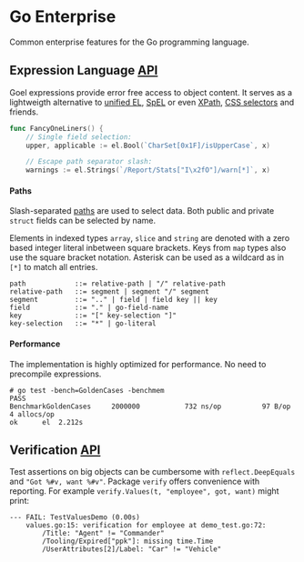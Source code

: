 # Go Enterprise

Common enterprise features for the Go programming language.


## Expression Language [API](http://godoc.org/github.com/pascaldekloe/goe/el)

Goel expressions provide error free access to object content.
It serves as a lightweigth alternative to [unified EL](https://docs.oracle.com/javaee/5/tutorial/doc/bnahq.html), [SpEL](http://docs.spring.io/spring/docs/current/spring-framework-reference/html/expressions.html) or even [XPath](http://www.w3.org/TR/xpath), [CSS selectors](http://www.w3.org/TR/css3-selectors) and friends.

``` Go
func FancyOneLiners() {
	// Single field selection:
	upper, applicable := el.Bool(`CharSet[0x1F]/isUpperCase`, x)

	// Escape path separator slash:
	warnings := el.Strings(`/Report/Stats["I\x2fO"]/warn[*]`, x)
```

#### Paths

Slash-separated [paths](http://golang.org/pkg/path) are used to select data. Both public and private `struct` fields can be selected by name.

Elements in indexed types `array`, `slice` and `string` are denoted with a zero based integer literal inbetween square brackets. Keys from `map` types also use the square bracket notation. Asterisk can be used as a wildcard as in `[*]` to match all entries.

``` BNF
path            ::= relative-path | "/" relative-path
relative-path   ::= segment | segment "/" segment
segment         ::= ".." | field | field key || key
field           ::= "." | go-field-name
key             ::= "[" key-selection "]"
key-selection   ::= "*" | go-literal
```

#### Performance

The implementation is highly optimized for performance. No need to precompile expressions.

``` Shell
# go test -bench=GoldenCases -benchmem
PASS
BenchmarkGoldenCases	 2000000	       732 ns/op	      97 B/op	       4 allocs/op
ok  	el	2.212s
```


## Verification [API](http://godoc.org/github.com/pascaldekloe/goe/verify)

Test assertions on big objects can be cumbersome with ```reflect.DeepEquals``` and ```"Got %#v, want %#v"```.
Package `verify` offers convenience with reporting. For example `verify.Values(t, "employee", got, want)` might print:

```
--- FAIL: TestValuesDemo (0.00s)
	values.go:15: verification for employee at demo_test.go:72:
		/Title: "Agent" != "Commander"
		/Tooling/Expired["ppk"]: missing time.Time
		/UserAttributes[2]/Label: "Car" != "Vehicle"
```
